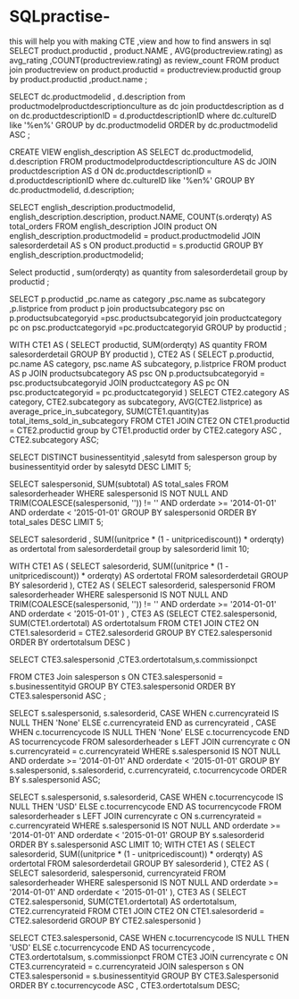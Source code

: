 # SQLpractise-
this will help you with making CTE ,view and how to find answers in sql 
SELECT product.productid , product.NAME , AVG(productreview.rating) as avg_rating
,COUNT(productreview.rating) as review_count
FROM product
join productreview 
    on product.productid = productreview.productid 
group by product.productid ,product.name ;


SELECT dc.productmodelid , d.description
from productmodelproductdescriptionculture  as dc
join productdescription as d
     on dc.productdescriptionID = d.productdescriptionID 
where dc.cultureID  like '%en%'
GROUP by dc.productmodelid
ORDER by dc.productmodelid ASC ;


CREATE VIEW english_description AS 
SELECT 
    dc.productmodelid, 
    d.description
FROM productmodelproductdescriptionculture AS dc
JOIN productdescription AS d
    ON dc.productdescriptionID = d.productdescriptionID
where dc.cultureID  like '%en%'
GROUP BY dc.productmodelid, d.description;


SELECT 
    english_description.productmodelid, 
    english_description.description,
    product.NAME, 
   COUNT(s.orderqty) AS total_orders
FROM english_description
JOIN product
    ON english_description.productmodelid = product.productmodelid
JOIN salesorderdetail AS s
    ON product.productid = s.productid
GROUP BY english_description.productmodelid;


Select productid , sum(orderqty)  as quantity
from salesorderdetail 
group by productid ;



SELECT p.productid ,pc.name as category ,psc.name as subcategory ,p.listprice 
from product p 
join productsubcategory psc
     on p.productsubcategoryid =psc.productsubcategoryid 
join productcategory pc
     on psc.productcategoryid =pc.productcategoryid 
GROUP by productid ;
     
WITH CTE1 AS (
    SELECT 
        productid, 
        SUM(orderqty) AS quantity
    FROM salesorderdetail
    GROUP BY productid
),
CTE2 AS (
    SELECT 
        p.productid, 
        pc.name AS category, 
        psc.name AS subcategory, 
        p.listprice
    FROM product AS p
    JOIN productsubcategory AS psc
        ON p.productsubcategoryid = psc.productsubcategoryid
    JOIN productcategory AS pc
        ON psc.productcategoryid = pc.productcategoryid
)
SELECT 
    CTE2.category AS category,
    CTE2.subcategory as subcategory,
    AVG(CTE2.listprice) as average_price_in_subcategory,
    SUM(CTE1.quantity)as total_items_sold_in_subcategory
FROM CTE1
JOIN CTE2
    ON CTE1.productid = CTE2.productid
group by CTE1.productid
order by CTE2.category ASC , CTE2.subcategory ASC;


SELECT DISTINCT businessentityid ,salesytd 
from salesperson 
group by businessentityid 
order by salesytd DESC 
LIMIT 5;

SELECT 
    salespersonid, 
    SUM(subtotal) AS total_sales
FROM salesorderheader
WHERE salespersonid IS NOT NULL
  AND TRIM(COALESCE(salespersonid, '')) != ''
  AND orderdate >= '2014-01-01' 
  AND orderdate < '2015-01-01'
GROUP BY salespersonid
ORDER BY total_sales DESC 
LIMIT 5;


SELECT salesorderid , SUM((unitprice * (1 - unitpricediscount)) * orderqty) as ordertotal
from salesorderdetail 
group by salesorderid 
limit 10;


WITH CTE1 AS (
    SELECT 
        salesorderid, 
        SUM((unitprice * (1 - unitpricediscount)) * orderqty) AS ordertotal
    FROM salesorderdetail
    GROUP BY salesorderid
),
CTE2 AS (
    SELECT 
        salesorderid, 
        salespersonid
    FROM salesorderheader
    WHERE salespersonid IS NOT NULL
      AND TRIM(COALESCE(salespersonid, '')) != ''
      AND orderdate >= '2014-01-01' 
      AND orderdate < '2015-01-01'
)
, CTE3 AS (SELECT 
    CTE2.salespersonid, 
    SUM(CTE1.ordertotal) AS ordertotalsum
FROM CTE1
JOIN CTE2 
    ON CTE1.salesorderid = CTE2.salesorderid
GROUP BY CTE2.salespersonid
ORDER BY ordertotalsum DESC  )

SELECT CTE3.salespersonid ,CTE3.ordertotalsum,s.commissionpct

FROM CTE3
    Join salesperson s 
         ON CTE3.salespersonid = s.businessentityid 
GROUP BY CTE3.salespersonid
ORDER BY CTE3.salespersonid ASC ;


SELECT 
    s.salespersonid,
    s.salesorderid,
    CASE 
        WHEN c.currencyrateid IS NULL THEN 'None'
    ELSE c.currencyrateid END as currencyrateid ,
    CASE 
        WHEN c.tocurrencycode IS NULL THEN 'None'
    ELSE c.tocurrencycode END AS tocurrencycode
FROM salesorderheader s
LEFT JOIN currencyrate c 
    ON s.currencyrateid = c.currencyrateid
WHERE s.salespersonid IS NOT NULL
  AND orderdate >= '2014-01-01' 
  AND orderdate < '2015-01-01'
GROUP BY 
    s.salespersonid, 
    s.salesorderid, 
    c.currencyrateid, 
    c.tocurrencycode
ORDER BY s.salespersonid ASC;


SELECT 
    s.salespersonid,
    s.salesorderid,
    CASE 
        WHEN c.tocurrencycode IS NULL THEN 'USD'
    ELSE c.tocurrencycode END AS tocurrencycode
FROM salesorderheader s
LEFT JOIN currencyrate c 
    ON s.currencyrateid = c.currencyrateid
WHERE s.salespersonid IS NOT NULL
  AND orderdate >= '2014-01-01' 
  AND orderdate < '2015-01-01'
GROUP BY 
    s.salesorderid 
ORDER BY s.salespersonid ASC
LIMIT 10;
WITH CTE1 AS (
    SELECT 
        salesorderid, 
        SUM((unitprice * (1 - unitpricediscount)) * orderqty) AS ordertotal
    FROM salesorderdetail
    GROUP BY salesorderid
),
CTE2 AS (
    SELECT 
        salesorderid, 
        salespersonid,
        currencyrateid 
    FROM salesorderheader
    WHERE salespersonid IS NOT NULL
      AND orderdate >= '2014-01-01' 
      AND orderdate < '2015-01-01'
),
CTE3 AS (
    SELECT 
        CTE2.salespersonid, 
        SUM(CTE1.ordertotal) AS ordertotalsum,
        CTE2.currencyrateid 
    FROM CTE1
    JOIN CTE2 
        ON CTE1.salesorderid = CTE2.salesorderid
    GROUP BY CTE2.salespersonid
)

SELECT 
    CTE3.salespersonid,
    CASE 
        WHEN c.tocurrencycode IS NULL THEN 'USD'
        ELSE c.tocurrencycode 
    END AS tocurrencycode ,
    CTE3.ordertotalsum,
    s.commissionpct
FROM CTE3
JOIN currencyrate c 
    ON CTE3.currencyrateid = c.currencyrateid
JOIN salesperson s 
    ON CTE3.salespersonid = s.businessentityid
GROUP BY CTE3.Salespersonid 
ORDER BY c.tocurrencycode ASC , 
CTE3.ordertotalsum DESC;

